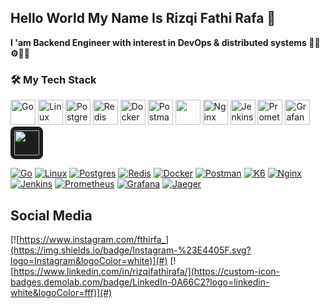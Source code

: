 ## Hello World My Name Is Rizqi Fathi Rafa 👋

**I 'am Backend Engineer with interest in DevOps & distributed systems 👨‍💻⚙🔧🌐**

<!--
**R4P8/R4P8** is a ✨ _special_ ✨ repository because its `README.md` (this file) appears on your GitHub profile.


Here are some ideas to get you started:

- 🔭 I’m currently working on ...
- 🌱 I’m currently learning ...
- 👯 I’m looking to collaborate on ...
- 🤔 I’m looking for help with ...
- 💬 Ask me about ...
- 📫 How to reach me: ...
- 😄 Pronouns: ...
- ⚡ Fun fact: ...
-->

### 🛠️ My Tech Stack

<img src="https://skillicons.dev/icons?i=go" width="40" alt="Go"/> <img src="https://skillicons.dev/icons?i=linux" width="40" alt="Linux"/> <img src="https://skillicons.dev/icons?i=postgres" width="40" alt="PostgreSQL"/> <img src="https://skillicons.dev/icons?i=redis" width="40" alt="Redis"/> <img src="https://skillicons.dev/icons?i=docker" width="40" alt="Docker"/> <img src="https://skillicons.dev/icons?i=postman" width="40" alt="Postman"/> <img height="40" src="https://cdn.simpleicons.org/k6?viewbox=auto" /> <img src="https://skillicons.dev/icons?i=nginx" width="40" alt="Nginx"/> <img src="https://skillicons.dev/icons?i=jenkins" width="40" alt="Jenkins"/> <img src="https://skillicons.dev/icons?i=prometheus" width="40" alt="Prometheus"/> <img src="https://skillicons.dev/icons?i=grafana" width="40" alt="Grafana"/> <img src="https://www.jaegertracing.io/img/jaeger-icon-reverse-color.svg" width="40" alt="Jaeger" style="background-color:#1e1e1e; padding:6px; border-radius:8px;" />

[![Go](https://img.shields.io/badge/Go-%2300ADD8.svg?&logo=go&logoColor=white)](#) [![Linux](https://img.shields.io/badge/Linux-FCC624?logo=linux&logoColor=black)](#) [![Postgres](https://img.shields.io/badge/Postgres-%23316192.svg?logo=postgresql&logoColor=white)](#) [![Redis](https://img.shields.io/badge/Redis-%23DD0031.svg?logo=redis&logoColor=white)](#)  [![Docker](https://img.shields.io/badge/Docker-2496ED?logo=docker&logoColor=fff)](#) [![Postman](https://img.shields.io/badge/Postman-FF6C37?logo=postman&logoColor=white)](#) [![K6](https://img.shields.io/badge/K6-7D64FF?logo=k6&logoColor=white)](#) [![Nginx](https://img.shields.io/badge/Nginx-009639?logo=nginx&logoColor=white)](#)  [![Jenkins](https://img.shields.io/badge/Jenkins-D24939?logo=jenkins&logoColor=white)](#) [![Prometheus](https://img.shields.io/badge/Prometheus-E6522C?logo=prometheus&logoColor=white)](#) [![Grafana](https://img.shields.io/badge/Grafana-F46800?logo=grafana&logoColor=white)](#) [![Jaeger](https://img.shields.io/badge/Jaeger-000000?logo=jaeger&logoColor=white)](#)


## Social Media

[![https://www.instagram.com/fthirfa_](https://img.shields.io/badge/Instagram-%23E4405F.svg?logo=Instagram&logoColor=white)](#) [![https://www.linkedin.com/in/rizqifathirafa/](https://custom-icon-badges.demolab.com/badge/LinkedIn-0A66C2?logo=linkedin-white&logoColor=fff)](#)


   


